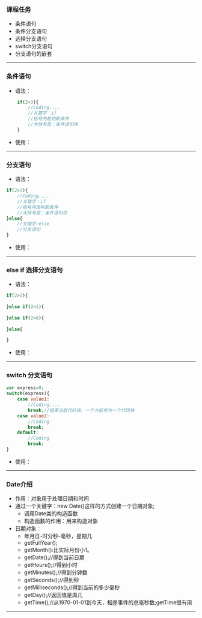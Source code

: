 ### 课程任务
* 条件语句
* 条件分支语句
* 选择分支语句
* switch分支语句
* 分支语句的嵌套
---
### 条件语句
* 语法：
```javascript
    if(2>3){
        //Coding....
        //关键字：if
        //括号内是判断条件
        //大括号是：条件语句块
    }
```
* 使用：
---
### 分支语句
* 语法：
```javascript
if(2>3){
    //Coding....
    //关键字：if
    //括号内是判断条件
    //大括号是：条件语句块
}else{
    //关键字:else
    //分支语句
}
```
* 使用：
---
### else if 选择分支语句
* 语法：
```javascript
if(2>3){
    
}else if(2>1){
    
}else if(2>0){
    
}else{
    
}
```
* 使用：
---
### switch 分支语句
```javascript
var express=0;
switch(express){
    case value1:
        //Coding....
        break;//结束当前代码块，一个大括号为一个代码块
    case value2:
        //Coding
        break;
    default:
        //Coding
        break;
}
```
* 使用：
---
### Date介绍

* 作用：对象用于处理日期和时间
* 通过一个关键字：new Date()这样的方式创建一个日期对象;
    * 调用Date类的构造函数
    * 构造函数的作用：用来构造对象
* 日期对象：
    * 年月日-时分秒-毫秒，星期几
    * getFullYear();
    * getMonth():比实际月份小1。
    * getDate();//得到当前日期
    * getHours();//得到小时
    * getMinutes();//得到分钟数
    * getSeconds();//得到秒
    * getMilliseconds();//得到当前的多少毫秒
    * getDay();//返回值是周几
    * getTime();//从1970-01-01到今天，相差事件的总毫秒数;getTime很有用

---

